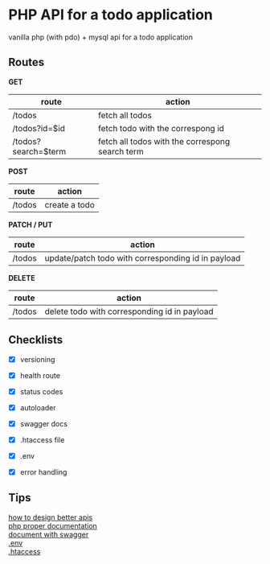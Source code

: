 # PHP API for a todo application

vanilla php (with pdo) + mysql api for a todo application

## Routes

**GET**

| route               | action                                          |
| ------------------- | ----------------------------------------------- |
| /todos              | fetch all todos                                 |
| /todos?id=$id       | fetch todo with the correspong id               |
| /todos?search=$term | fetch all todos with the correspong search term |

**POST**

| route  | action        |
| ------ | ------------- |
| /todos | create a todo |

**PATCH / PUT**

| route  | action                                             |
| ------ | -------------------------------------------------- |
| /todos | update/patch todo with corresponding id in payload |

**DELETE**

| route  | action                                       |
| ------ | -------------------------------------------- |
| /todos | delete todo with corresponding id in payload |

## Checklists

- [x] versioning
- [x] health route

- [x] status codes
- [x] autoloader
- [x] swagger docs
- [x] .htaccess file
- [x] .env
- [x] error handling

## Tips

[how to design better apis](https://r.bluethl.net/how-to-design-better-apis)  
[php proper documentation](https://flaviocopes.com/php-proper-documentation/)  
[document with swagger](https://app.swaggerhub.com/home)  
[.env](https://www.youtube.com/watch?v=txGL-Ld9zD8)  
[.htaccess](https://www.youtube.com/watch?v=aU48yQHh9q4)

